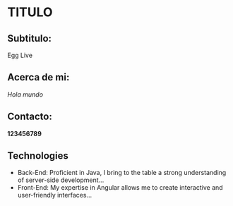 # TITULO 

## Subtitulo:
Egg Live

## Acerca de mi:

*Hola mundo*


## Contacto:

**123456789**

## Technologies
- Back-End: Proficient in Java, I bring to the table a strong understanding of server-side development...
- Front-End: My expertise in Angular allows me to create interactive and user-friendly interfaces...